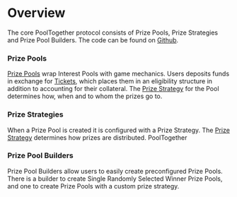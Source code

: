 # Overview

The core PoolTogether protocol consists of Prize Pools, Prize Strategies and Prize Pool Builders.  The code can be found on [Github](https://github.com/pooltogether/pooltogether-contracts).

### Prize Pools

[Prize Pools](prize-pool/) wrap Interest Pools with game mechanics.  Users deposits funds in exchange for [Tickets](prize-pool/ticket.md), which places them in an eligibility structure in addition to accounting for their collateral.   The [Prize Strategy](prize-strategy.md) for the Pool determines how, when and to whom the prizes go to.

### Prize Strategies

When a Prize Pool is created it is configured with a Prize Strategy.  The [Prize Strategy](prize-strategy.md) determines how prizes are distributed.  PoolTogether 

### Prize Pool Builders

Prize Pool Builders allow users to easily create preconfigured Prize Pools.  There is a builder to create Single Randomly Selected Winner Prize Pools, and one to create Prize Pools with a custom prize strategy.



